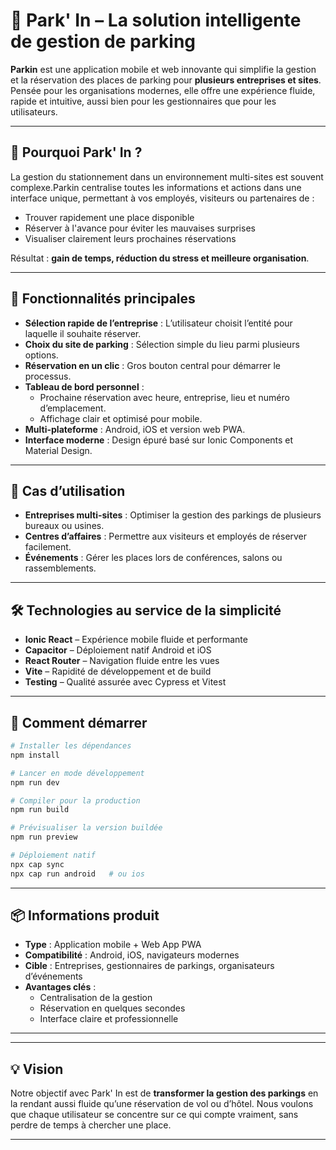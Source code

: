 # 🚗 Park' In – La solution intelligente de gestion de parking

**Parkin** est une application mobile et web innovante qui simplifie la gestion et la réservation des places de parking pour **plusieurs entreprises et sites**.
Pensée pour les organisations modernes, elle offre une expérience fluide, rapide et intuitive, aussi bien pour les gestionnaires que pour les utilisateurs.

---

## 🌟 Pourquoi Park' In ?

La gestion du stationnement dans un environnement multi-sites est souvent complexe.Parkin centralise toutes les informations et actions dans une interface unique, permettant à vos employés, visiteurs ou partenaires de :

- Trouver rapidement une place disponible
- Réserver à l'avance pour éviter les mauvaises surprises
- Visualiser clairement leurs prochaines réservations

Résultat : **gain de temps, réduction du stress et meilleure organisation**.

---

## 📱 Fonctionnalités principales

- **Sélection rapide de l’entreprise** : L’utilisateur choisit l’entité pour laquelle il souhaite réserver.
- **Choix du site de parking** : Sélection simple du lieu parmi plusieurs options.
- **Réservation en un clic** : Gros bouton central pour démarrer le processus.
- **Tableau de bord personnel** :
  - Prochaine réservation avec heure, entreprise, lieu et numéro d’emplacement.
  - Affichage clair et optimisé pour mobile.
- **Multi-plateforme** : Android, iOS et version web PWA.
- **Interface moderne** : Design épuré basé sur Ionic Components et Material Design.

---

## 🎯 Cas d’utilisation

- **Entreprises multi-sites** : Optimiser la gestion des parkings de plusieurs bureaux ou usines.
- **Centres d’affaires** : Permettre aux visiteurs et employés de réserver facilement.
- **Événements** : Gérer les places lors de conférences, salons ou rassemblements.

---

## 🛠️ Technologies au service de la simplicité

- **Ionic React** – Expérience mobile fluide et performante
- **Capacitor** – Déploiement natif Android et iOS
- **React Router** – Navigation fluide entre les vues
- **Vite** – Rapidité de développement et de build
- **Testing** – Qualité assurée avec Cypress et Vitest

---

## 🚀 Comment démarrer

```bash
# Installer les dépendances
npm install

# Lancer en mode développement
npm run dev

# Compiler pour la production
npm run build

# Prévisualiser la version buildée
npm run preview

# Déploiement natif
npx cap sync
npx cap run android   # ou ios
```

---

## 📦 Informations produit

- **Type** : Application mobile + Web App PWA
- **Compatibilité** : Android, iOS, navigateurs modernes
- **Cible** : Entreprises, gestionnaires de parkings, organisateurs d’événements
- **Avantages clés** :
  - Centralisation de la gestion
  - Réservation en quelques secondes
  - Interface claire et professionnelle

---
<!-- 
## 📸 Aperçus

*(Ajouter ici des captures d’écran de l’application)* -->

---

## 💡 Vision

Notre objectif avec Park' In est de **transformer la gestion des parkings** en la rendant aussi fluide qu’une réservation de vol ou d’hôtel.
Nous voulons que chaque utilisateur se concentre sur ce qui compte vraiment, sans perdre de temps à chercher une place.

---
